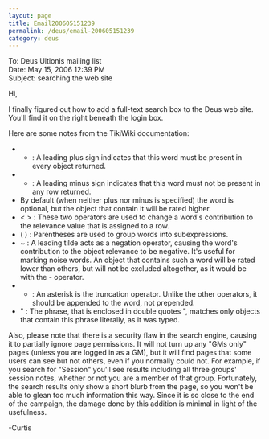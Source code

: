 ```yaml
---
layout: page
title: Email200605151239
permalink: /deus/email-200605151239
category: deus
---
```

To: Deus Ultionis mailing list
<br>Date: May 15, 2006 12:39 PM
<br>Subject: searching the web site

Hi,

I finally figured out how to add a full-text search box to the Deus web site. You'll find it on the right beneath the login box.

Here are some notes from the TikiWiki documentation:

* + : A leading plus sign indicates that this word must be present in every object returned.
* - : A leading minus sign indicates that this word must not be present in any row returned.
* By default (when neither plus nor minus is specified) the word is optional, but the object that contain it will be rated higher.
* &lt; &gt; : These two operators are used to change a word's contribution to the relevance value that is assigned to a row.
* ( ) : Parentheses are used to group words into subexpressions.
* ~ : A leading tilde acts as a negation operator, causing the word's contribution to the object relevance to be negative. It's useful for marking noise words. An object that contains such a word will be rated lower than others, but will not be excluded altogether, as it would be with the - operator.
* * : An asterisk is the truncation operator. Unlike the other operators, it should be appended to the word, not prepended.
* &quot; : The phrase, that is enclosed in double quotes &quot;, matches only objects that contain this phrase literally, as it was typed.

Also, please note that there is a security flaw in the search engine, causing it to partially ignore page permissions. It will not turn up any &quot;GMs only&quot; pages (unless you are logged in as a GM), but it will find pages that some users can see but not others, even if you normally could not. For example, if you search for &quot;Session&quot; you'll see results including all three groups' session notes, whether or not you are a member of that group. Fortunately, the search results only show a short blurb from the page, so you won't be able to glean too much information this way. Since it is so close to the end of the campaign, the damage done by this addition is minimal in light of the usefulness.

-Curtis
